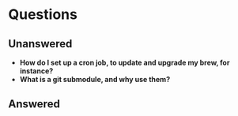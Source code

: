 # Questions

## Unanswered

- **How do I set up a cron job, to update and upgrade my brew, for instance?**
- **What is a git submodule, and why use them?**

## Answered
